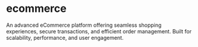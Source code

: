 # ecommerce
An advanced eCommerce platform offering seamless shopping experiences, secure transactions, and efficient order management. Built for scalability, performance, and user engagement.

